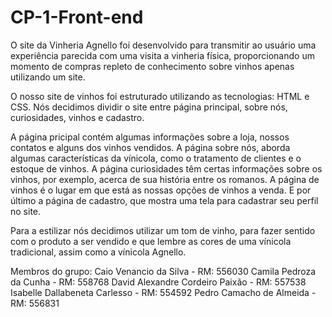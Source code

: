 # CP-1-Front-end
O site da Vinheria Agnello foi desenvolvido para transmitir ao usuário uma experiência parecida com uma visita a vinheria física, proporcionando um momento de compras repleto de conhecimento sobre vinhos apenas utilizando um site.   

O nosso site de vinhos foi estruturado utilizando as tecnologias: HTML e CSS. Nós decidimos dividir o site entre página principal, sobre nós, curiosidades, vinhos e cadastro. 

A página pricipal contém algumas informações sobre a loja, nossos contatos e alguns dos vinhos vendidos. A página sobre nós, aborda algumas características da vínicola, como o tratamento de  clientes e o estoque de vinhos. A página curiosidades têm certas informações sobre os vinhos, por exemplo, acerca de sua história entre os romanos. A página de vinhos é o lugar em que está as nossas opções de vinhos a venda. E por último a  página de cadastro, que mostra uma tela para cadastrar seu perfil no site.

Para a estilizar nós decidimos utilizar um tom de vinho, para fazer sentido com o produto a ser vendido e que lembre as cores de uma vínicola tradicional, assim como a vínicola Agnello.   

Membros do grupo:
Caio Venancio da Silva - RM: 556030
Camila Pedroza da Cunha - RM: 558768
David Alexandre Cordeiro Paixão - RM: 557538
Isabelle Dallabeneta Carlesso - RM: 554592
Pedro Camacho de Almeida - RM: 556831
